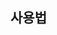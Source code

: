 ## 사용법
<code>
    <script>
        $(document).ready(function(){

        });
    </script>
</code>

 .ready()는 DOM(Document Object Model)이 완전히 불러와지면 실행되는 Event입니다. 일반적으로 브라우저가 HTML을 보여주기 위해서는 먼저 문서 구조를 만들고 만들어진 문서 구조 위에 디자인을 입히는 형식을 취합니다. 이 과정에서 디자인이 입혀지지 않은 상태로 문서 구조가 만들어진 시점에 실행되는 Event가 바로. ready()입니다.

대부분의 브라우저에서는 DOMContentLoaded라는 .ready()와 비슷한 Event를 사용할 수 있습니다. 다만 여기에는 다른 점이 있습니다. 첫 번째. ready() Evnet는 DOMContentLoaded보다 먼저 실행됩니다. 두 번째 DOMContentLoaded는 Event가 한 번만 발생하며. ready() Evnet는 계속 발생합니다.

## $(documet).ready() 대신 $()를 사용하자

<code>

    $(function(){ 
        // 실행할 기능을 정의해주세요. 
    });

</code>

<br>
출처: https://7942yongdae.tistory.com/77 [프로그래머 YD]
